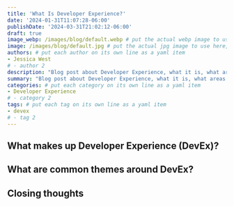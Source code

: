 ```yaml
---
title: 'What Is Developer Experience?'
date: '2024-01-31T11:07:28-06:00'
publishDate: '2024-03-31T21:02:12-06:00'
draft: true
image_webp: /images/blog/default.webp # put the actual webp image to use here, stored in /static/images/blog/
image: /images/blog/default.jpg # put the actual jpg image to use here, stored in /static/images/blog/
authors: # put each author on its own line as a yaml item
- Jessica West
# - author 2
description: "Blog post about Developer Experience, what it is, what areas it touches, and common things being discussed"
summary: "Blog post about Developer Experience, what it is, what areas it touches, and common things being discussed"
categories: # put each category on its own line as a yaml item
- Developer Experience
# - category 2
tags: # put each tag on its own line as a yaml item
- devex
# - tag 2
---
```


<intro statement>

## What makes up Developer Experience (DevEx)?


## What are common themes around DevEx?


## Closing thoughts